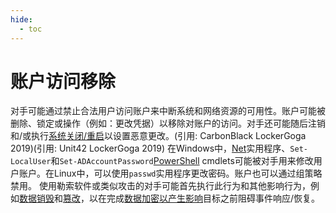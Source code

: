 ```yaml
---
hide:
  - toc
---
```


# 账户访问移除

对手可能通过禁止合法用户访问账户来中断系统和网络资源的可用性。账户可能被删除、锁定或操作（例如：更改凭据）以移除对账户的访问。对手还可能随后注销和/或执行[系统关闭/重启](https://attack.mitre.org/techniques/T1529)以设置恶意更改。(引用: CarbonBlack LockerGoga 2019)(引用: Unit42 LockerGoga 2019)  在Windows中，[Net](https://attack.mitre.org/software/S0039)实用程序、<code>Set-LocalUser</code>和<code>Set-ADAccountPassword</code>[PowerShell](https://attack.mitre.org/techniques/T1059/001) cmdlets可能被对手用来修改用户账户。在Linux中，可以使用<code>passwd</code>实用程序更改密码。账户也可以通过组策略禁用。  使用勒索软件或类似攻击的对手可能首先执行此行为和其他影响行为，例如[数据销毁](https://attack.mitre.org/techniques/T1485)和[篡改](https://attack.mitre.org/techniques/T1491)，以在完成[数据加密以产生影响](https://attack.mitre.org/techniques/T1486)目标之前阻碍事件响应/恢复。
